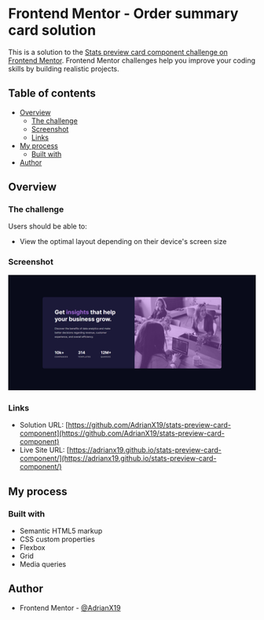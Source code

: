 # Frontend Mentor - Order summary card solution

This is a solution to the [Stats preview card component challenge on Frontend Mentor](https://www.frontendmentor.io/challenges/stats-preview-card-component-8JqbgoU62). Frontend Mentor challenges help you improve your coding skills by building realistic projects. 

## Table of contents

- [Overview](#overview)
  - [The challenge](#the-challenge)
  - [Screenshot](#screenshot)
  - [Links](#links)
- [My process](#my-process)
  - [Built with](#built-with)
- [Author](#author)

## Overview

### The challenge

Users should be able to:

- View the optimal layout depending on their device's screen size

### Screenshot
![Final result on desktop](./final-result/desktop-final.PNG)

### Links

- Solution URL: [https://github.com/AdrianX19/stats-preview-card-component](https://github.com/AdrianX19/stats-preview-card-component)
- Live Site URL: [https://adrianx19.github.io/stats-preview-card-component/](https://adrianx19.github.io/stats-preview-card-component/)

## My process

### Built with

- Semantic HTML5 markup
- CSS custom properties
- Flexbox
- Grid
- Media queries

## Author

- Frontend Mentor - [@AdrianX19](https://www.frontendmentor.io/profile/AdrianX19)